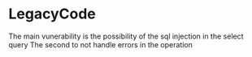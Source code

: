 # LegacyCode

The main vunerability is the possibility of the sql injection in the select query
The second to not handle errors in the operation
